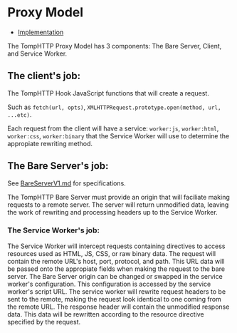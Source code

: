 # Proxy Model

- [Implementation](https://github.com/tomphttp/toomanyproxies)

The TompHTTP Proxy Model has 3 components: The Bare Server, Client, and Service Worker.

## The client's job:

The TompHTTP
Hook JavaScript functions that will create a request.

Such as `fetch(url, opts)`, `XMLHTTPRequest.prototype.open(method, url, ...etc)`.

Each request from the client will have a service: `worker:js`, `worker:html`, `worker:css`, `worker:binary` that the Service Worker will use to determine the appropiate rewriting method.

## The Bare Server's job:

See [BareServerV1.md](https://github.com/tomphttp/specifications/blob/master/BareServerV1.md) for specifications.

The TompHTTP Bare Server must provide an origin that will faciliate making requests to a remote server. The server will return unmodified data, leaving the work of rewriting and processing headers up to the Service Worker.

### The Service Worker's job:

The Service Worker will intercept requests containing directives to access resources used as HTML, JS, CSS, or raw binary data. The request will contain the remote URL's host, port, protocol, and path. This URL data will be passed onto the appropiate fields when making the request to the bare server. The Bare Server origin can be changed or swapped in the service worker's configuration. This configuration is accessed by the service worker's script URL. The service worker will rewrite request headers to be sent to the remote, making the request look identical to one coming from the remote URL. The response header will contain the unmodified response data. This data will be rewritten according to the resource directive specified by the request.
